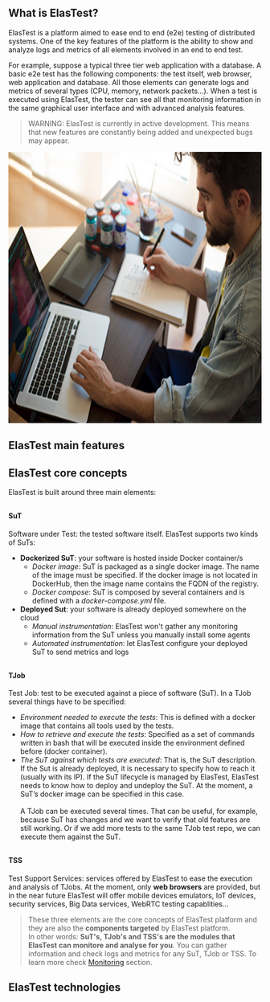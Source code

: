 <div class="range range-xs-center">
<div class="cell-xs-10 cell-lg-6 text-md-left inset-md-right-80 cell-lg-push-1 offset-top-50 offset-lg-top-0">
<h2 id="content" class="h1">What is ElasTest?</h2>
<div class="offset-top-30 offset-md-top-50">
<p>ElasTest is a platform aimed to ease end to end (e2e) testing of distributed systems. One of the key features of the platform is the ability to show and analyze logs and metrics of all elements involved in an end to end test.</p><p>For example, suppose a typical three tier web application with a database. A basic e2e test has the following components: the test itself, web browser, web application and database. All those elements can generate logs and metrics of several types (CPU, memory, network packets…). When a test is executed using ElasTest, the tester can see all that monitoring information in the same graphical user interface and with advanced analysis features. 
</p>
<blockquote>WARNING: ElasTest is currently in active development. This means that new features are constantly being added and unexpected bugs may appear.</blockquote>
</div>
</div>
<div class="cell-xs-10 cell-lg-6 cell-lg-push-2"><img src="./images/portfolio-80-420x280.jpg" width="960" height="540" alt="No documentation yet" class="img-responsive reveal-inline-block offset-top-10"></div>
</div>

<h2 class="h3 no-border">ElasTest main features</h2>

<h2 class="h3 no-border">ElasTest core concepts</h2>

<p>
ElasTest is built around three main elements:

<div style="margin-top: 30px">
    <h4>SuT</h4>
    Software under Test: the tested software itself. ElasTest supports two kinds of SuTs:
    <ul>
        <li><strong>Dockerized SuT</strong>: your software is hosted inside Docker container/s
            <ul>
                <li><i>Docker image</i>: SuT is packaged as a single docker image. The name of the image must be specified. If the docker image is not located in DockerHub, then the image name contains the FQDN of the registry.</li>
                <li><i>Docker compose</i>: SuT is composed by several containers and is defined with a <i>docker-compose.yml</i> file.</li>
            </ul>
        </li>
        <li><strong>Deployed Sut</strong>: your software is already deployed somewhere on the cloud
            <ul>
                <li><i>Manual instrumentation</i>: ElasTest won't gather any monitoring information from the SuT unless you manually install some agents</li>
                <li><i>Automated instrumentation</i>: let ElasTest configure your deployed SuT to send metrics and logs</li>
            </ul>
        </li>
    </ul>
</div>

<div style="margin-top: 30px">
    <h4>TJob</h4>
    Test Job: test to be executed against a piece of software (SuT). In a TJob several things have to be specified:
    <ul>
        <li><i>Environment needed to execute the tests</i>: This is defined with a docker image that contains all tools used by the tests.</li>
        <li><i>How to retrieve and execute the tests</i>: Specified as a set of commands written in bash that will be executed inside the environment defined before (docker container).</li>
        <li><i>The SuT against which tests are executed</i>: That is, the SuT description. If the Sut is already deployed, it is necessary to specify how to reach it (usually with its IP). If the SuT lifecycle is managed by ElasTest, ElasTest needs to know how to deploy and undeploy the SuT. At the moment, a SuT’s docker image can be specified in this case.</li></br>
    A TJob can be executed several times. That can be useful, for example, because SuT has changes and we want to verify that old features are still working. Or if we add more tests to the same TJob test repo, we can execute them against the SuT.
    </ul>
</div>

<div style="margin-top: 30px">
   <h4>TSS</h4>
   Test Support Services: services offered by ElasTest to ease the execution and analysis of TJobs. At the moment, only <strong>web browsers</strong> are provided, but in the near future ElasTest will offer mobile devices emulators, IoT devices, security services, Big Data services, WebRTC testing capablities...
</div>

<blockquote>
These three elements are the core concepts of ElasTest platform and they are also the <strong>components targeted</strong> by ElasTest platform.
<br>
In other words: <strong>SuT's, TJob's and TSS's are the modules that ElasTest can monitore and analyse for you</strong>. You can gather information and check logs and metrics for any SuT, TJob or TSS. To learn more check <a href="/docs/monitoring">Monitoring</a> section.
</blockquote>

</p>

<h2 class="h3 no-border">ElasTest technologies</h2>

<!---
 Script for open external links in a new tab
-->
<script type="text/javascript" charset="utf-8">
      // Creating custom :external selector
      $.expr[':'].external = function(obj){
          return !obj.href.match(/^mailto\:/)
                  && (obj.hostname != location.hostname);
      };
      $(function(){
        $('a:external').addClass('external');
        $(".external").attr('target','_blank');
      })
</script>
